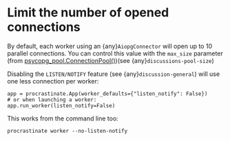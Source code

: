 # Limit the number of opened connections

By default, each worker using an {any}`AiopgConnector` will open up to 10 parallel
connections. You can control this value with the `max_size` parameter (from
[psycopg_pool.ConnectionPool()](https://www.psycopg.org/psycopg3/docs/api/pool.html))(see {any}`discussions-pool-size`)

Disabling the `LISTEN/NOTIFY` feature (see {any}`discussion-general`) will use one less
connection per worker:

```
app = procrastinate.App(worker_defaults={"listen_notify": False})
# or when launching a worker:
app.run_worker(listen_notify=False)
```

This works from the command line too:

```console
procrastinate worker --no-listen-notify
```

